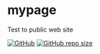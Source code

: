 # mypage
Test to public web site

[![GitHub](https://img.shields.io/github/license/Maux/mypage?style=plastic)](https://opensource.org/licenses/MIT) [![GitHub repo size](https://img.shields.io/github/repo-size/Maux/mypage?color=blue&label=mypage&logo=github&style=plastic)](https://shields.io)
